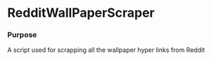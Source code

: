 # RedditWallPaperScraper

### Purpose 
A script used for scrapping all the wallpaper hyper links from Reddit 